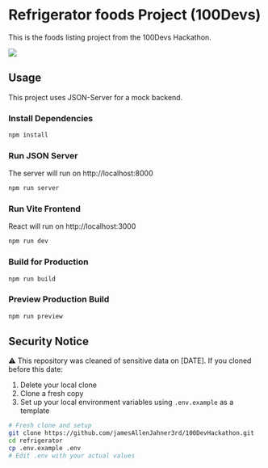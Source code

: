 # Refrigerator foods Project (100Devs)

This is the foods listing project from the 100Devs Hackathon.

<img src="public/screen.png" />

## Usage

This project uses JSON-Server for a mock backend.

### Install Dependencies

```bash
npm install
```

### Run JSON Server

The server will run on http://localhost:8000

```bash
npm run server
```

### Run Vite Frontend

React will run on http://localhost:3000

```bash
npm run dev
```

### Build for Production

```bash
npm run build
```

### Preview Production Build

```bash
npm run preview
```

## Security Notice

⚠️ This repository was cleaned of sensitive data on [DATE]. If you cloned before this date:
1. Delete your local clone
2. Clone a fresh copy
3. Set up your local environment variables using `.env.example` as a template

```bash
# Fresh clone and setup
git clone https://github.com/jamesAllenJahner3rd/100DevHackathon.git
cd refrigerator
cp .env.example .env
# Edit .env with your actual values
```
